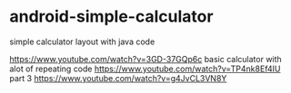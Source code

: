 # android-simple-calculator
simple calculator layout with java code

https://www.youtube.com/watch?v=3GD-37GQp6c
basic calculator with alot of repeating code
https://www.youtube.com/watch?v=TP4nk8Ef4IU
part 3
https://www.youtube.com/watch?v=g4JvCL3VN8Y
